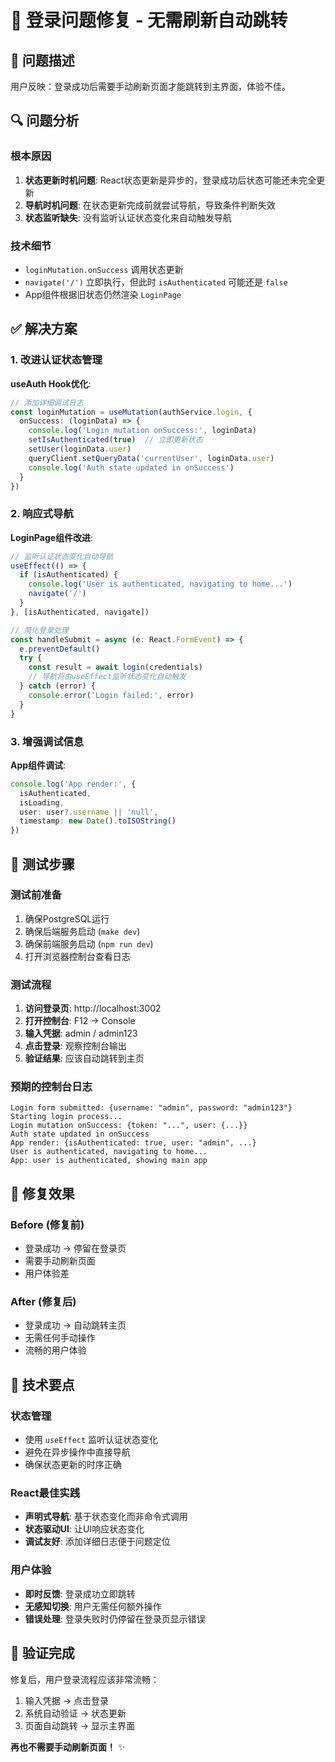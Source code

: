 # 🔧 登录问题修复 - 无需刷新自动跳转

## 🐛 问题描述

用户反映：登录成功后需要手动刷新页面才能跳转到主界面，体验不佳。

## 🔍 问题分析

### 根本原因
1. **状态更新时机问题**: React状态更新是异步的，登录成功后状态可能还未完全更新
2. **导航时机问题**: 在状态更新完成前就尝试导航，导致条件判断失效
3. **状态监听缺失**: 没有监听认证状态变化来自动触发导航

### 技术细节
- `loginMutation.onSuccess` 调用状态更新
- `navigate('/')` 立即执行，但此时 `isAuthenticated` 可能还是 `false`
- App组件根据旧状态仍然渲染 `LoginPage`

## ✅ 解决方案

### 1. 改进认证状态管理

**useAuth Hook优化**:
```typescript
// 添加详细调试日志
const loginMutation = useMutation(authService.login, {
  onSuccess: (loginData) => {
    console.log('Login mutation onSuccess:', loginData)
    setIsAuthenticated(true)  // 立即更新状态
    setUser(loginData.user)
    queryClient.setQueryData('currentUser', loginData.user)
    console.log('Auth state updated in onSuccess')
  }
})
```

### 2. 响应式导航

**LoginPage组件改进**:
```typescript
// 监听认证状态变化自动导航
useEffect(() => {
  if (isAuthenticated) {
    console.log('User is authenticated, navigating to home...')
    navigate('/')
  }
}, [isAuthenticated, navigate])

// 简化登录处理
const handleSubmit = async (e: React.FormEvent) => {
  e.preventDefault()
  try {
    const result = await login(credentials)
    // 导航将由useEffect监听状态变化自动触发
  } catch (error) {
    console.error('Login failed:', error)
  }
}
```

### 3. 增强调试信息

**App组件调试**:
```typescript
console.log('App render:', { 
  isAuthenticated, 
  isLoading, 
  user: user?.username || 'null',
  timestamp: new Date().toISOString()
})
```

## 🧪 测试步骤

### 测试前准备
1. 确保PostgreSQL运行
2. 确保后端服务启动 (`make dev`)
3. 确保前端服务启动 (`npm run dev`)
4. 打开浏览器控制台查看日志

### 测试流程
1. **访问登录页**: http://localhost:3002
2. **打开控制台**: F12 → Console
3. **输入凭据**: admin / admin123
4. **点击登录**: 观察控制台输出
5. **验证结果**: 应该自动跳转到主页

### 预期的控制台日志
```
Login form submitted: {username: "admin", password: "admin123"}
Starting login process...
Login mutation onSuccess: {token: "...", user: {...}}
Auth state updated in onSuccess
App render: {isAuthenticated: true, user: "admin", ...}
User is authenticated, navigating to home...
App: user is authenticated, showing main app
```

## 🎯 修复效果

### Before (修复前)
- 登录成功 → 停留在登录页
- 需要手动刷新页面
- 用户体验差

### After (修复后)
- 登录成功 → 自动跳转主页
- 无需任何手动操作
- 流畅的用户体验

## 🔧 技术要点

### 状态管理
- 使用 `useEffect` 监听认证状态变化
- 避免在异步操作中直接导航
- 确保状态更新的时序正确

### React最佳实践
- **声明式导航**: 基于状态变化而非命令式调用
- **状态驱动UI**: 让UI响应状态变化
- **调试友好**: 添加详细日志便于问题定位

### 用户体验
- **即时反馈**: 登录成功立即跳转
- **无感知切换**: 用户无需任何额外操作
- **错误处理**: 登录失败时仍停留在登录页显示错误

## 🚀 验证完成

修复后，用户登录流程应该非常流畅：
1. 输入凭据 → 点击登录
2. 系统自动验证 → 状态更新
3. 页面自动跳转 → 显示主界面

**再也不需要手动刷新页面！** ✨ 